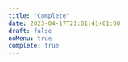 ```yaml
---
title: "Complete"
date: 2023-04-17T21:01:41+01:00
draft: false
noMenu: true
complete: true
---
```


